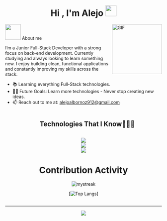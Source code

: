 <h1 align="center">Hi , I'm Alejo <img src="https://media.giphy.com/media/hvRJCLFzcasrR4ia7z/giphy.gif" width="35"></h1>
<img align="right" alt="GIF" height="160px" src="https://media.giphy.com/media/Ah3zHH7hvsSB2/giphy.gif" />

<picture><img src = "https://github.com/7oSkaaa/7oSkaaa/blob/main/Images/about_me.gif?raw=true" width = 50px></picture> About me


<p>I’m a Junior Full-Stack Developer with a strong focus on back-end development. Currently studying and always looking to learn something new. I enjoy building clean, functional applications and constantly improving my skills across the stack.</p>

- 📚 Learning everything Full-Stack technologies.
- 💪🏼 Future Goals: Learn more technologies - Never stop creating new ideas.
- 📫 Reach out to me at: alejoalbornoz912@gmail.com

<div id="user-content-toc">
  <ul align="center">
    <summary><h2 style="display: inline-block">Technologies That I Know👨🏻‍💻</h2></summary>
  </ul>
</div>
<p align="center">
  <a href="https://skillicons.dev">
    <img src="https://skillicons.dev/icons?i=vscode,git,github,docker&perline=14" />
    <br/>
    <img src="https://skillicons.dev/icons?i=mongodb,mysql,py,django&perline=14" />
    <br/>
    <img src="https://skillicons.dev/icons?i=html,css,js,react,vite&perline=14" />
  </a>
  </p>
</p>


   <div align=center>
        <h1>Contribution Activity</h1>
        <img src="https://github-readme-streak-stats.herokuapp.com/?user=alejoalbornoz&theme=tokyonight" alt="mystreak"/>

  [![Top Langs](https://github-readme-stats.vercel.app/api/top-langs/?username=alejoalbornoz&theme=tokyonight)]
        <br>
        <br>
    </div>

<hr>
<div align="center">
  <a href= "https://www.linkedin.com/in/alejo-angel-albornoz-a8b700254/">
    <img src="https://img.shields.io/badge/linkedin-%230077B5.svg?style=for-the-badge&logo=linkedin&logoColor=white">
  </a>
</div>

